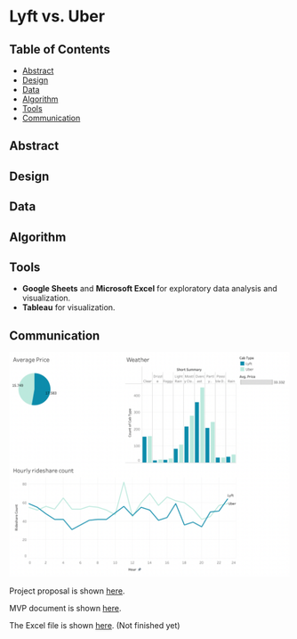 # Lyft vs. Uber
## Table of Contents
- [Abstract](#link-part-1)
- [Design](#link-part-2)
- [Data](#link-part-3)
- [Algorithm](#link-part-4)
- [Tools](#link-part-5)
- [Communication](#link-part-6)

## <a name="link-part-1">Abstract</a>



## <a name="link-part-2">Design</a>



## <a name="link-part-3">Data</a>



## <a name="link-part-4">Algorithm</a>



## <a name="link-part-5">Tools</a>

* **Google Sheets** and **Microsoft Excel** for exploratory data analysis and visualization.
* **Tableau** for visualization.

## <a name="link-part-6">Communication</a>

<img src="images/charts1.png" style="width: 800px;" />

Project proposal is shown [here](/documents/proposal.md).

MVP document is shown [here](/documents/mvp.md).

The Excel file is shown [here](/rideshare_dataset.xlsx). (Not finished yet)

